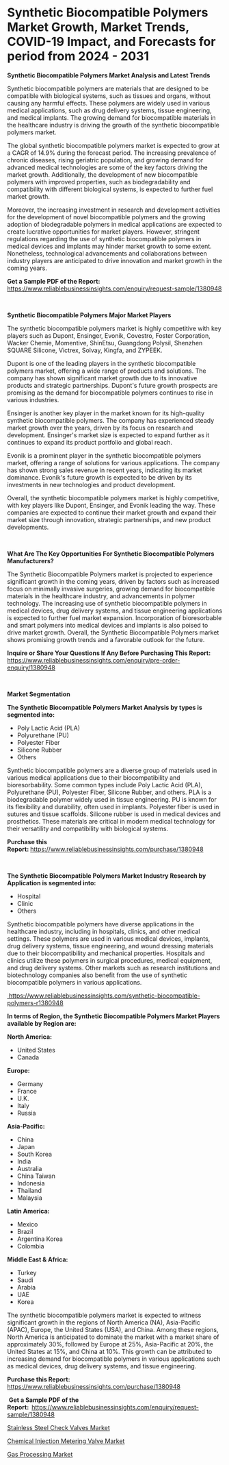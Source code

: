 <p><h1>Synthetic Biocompatible Polymers Market Growth, Market Trends, COVID-19 Impact, and Forecasts for period from 2024 - 2031</h1></p><p><strong>Synthetic Biocompatible Polymers Market Analysis and Latest Trends</strong></p>
<p><p>Synthetic biocompatible polymers are materials that are designed to be compatible with biological systems, such as tissues and organs, without causing any harmful effects. These polymers are widely used in various medical applications, such as drug delivery systems, tissue engineering, and medical implants. The growing demand for biocompatible materials in the healthcare industry is driving the growth of the synthetic biocompatible polymers market.</p><p>The global synthetic biocompatible polymers market is expected to grow at a CAGR of 14.9% during the forecast period. The increasing prevalence of chronic diseases, rising geriatric population, and growing demand for advanced medical technologies are some of the key factors driving the market growth. Additionally, the development of new biocompatible polymers with improved properties, such as biodegradability and compatibility with different biological systems, is expected to further fuel market growth.</p><p>Moreover, the increasing investment in research and development activities for the development of novel biocompatible polymers and the growing adoption of biodegradable polymers in medical applications are expected to create lucrative opportunities for market players. However, stringent regulations regarding the use of synthetic biocompatible polymers in medical devices and implants may hinder market growth to some extent. Nonetheless, technological advancements and collaborations between industry players are anticipated to drive innovation and market growth in the coming years.</p></p>
<p><strong>Get a Sample PDF of the Report:&nbsp;</strong> <a href="https://www.reliablebusinessinsights.com/enquiry/request-sample/1380948">https://www.reliablebusinessinsights.com/enquiry/request-sample/1380948</a></p>
<p>&nbsp;</p>
<p><strong>Synthetic Biocompatible Polymers Major Market Players</strong></p>
<p><p>The synthetic biocompatible polymers market is highly competitive with key players such as Dupont, Ensinger, Evonik, Covestro, Foster Corporation, Wacker Chemie, Momentive, ShinEtsu, Guangdong Polysil, Shenzhen SQUARE Silicone, Victrex, Solvay, Kingfa, and ZYPEEK. </p><p>Dupont is one of the leading players in the synthetic biocompatible polymers market, offering a wide range of products and solutions. The company has shown significant market growth due to its innovative products and strategic partnerships. Dupont's future growth prospects are promising as the demand for biocompatible polymers continues to rise in various industries.</p><p>Ensinger is another key player in the market known for its high-quality synthetic biocompatible polymers. The company has experienced steady market growth over the years, driven by its focus on research and development. Ensinger's market size is expected to expand further as it continues to expand its product portfolio and global reach.</p><p>Evonik is a prominent player in the synthetic biocompatible polymers market, offering a range of solutions for various applications. The company has shown strong sales revenue in recent years, indicating its market dominance. Evonik's future growth is expected to be driven by its investments in new technologies and product development.</p><p>Overall, the synthetic biocompatible polymers market is highly competitive, with key players like Dupont, Ensinger, and Evonik leading the way. These companies are expected to continue their market growth and expand their market size through innovation, strategic partnerships, and new product developments.</p></p>
<p>&nbsp;</p>
<p><strong>What Are The Key Opportunities For Synthetic Biocompatible Polymers Manufacturers?</strong></p>
<p><p>The Synthetic Biocompatible Polymers market is projected to experience significant growth in the coming years, driven by factors such as increased focus on minimally invasive surgeries, growing demand for biocompatible materials in the healthcare industry, and advancements in polymer technology. The increasing use of synthetic biocompatible polymers in medical devices, drug delivery systems, and tissue engineering applications is expected to further fuel market expansion. Incorporation of bioresorbable and smart polymers into medical devices and implants is also poised to drive market growth. Overall, the Synthetic Biocompatible Polymers market shows promising growth trends and a favorable outlook for the future.</p></p>
<p><strong>Inquire or Share Your Questions If Any Before Purchasing This Report:</strong> <a href="https://www.reliablebusinessinsights.com/enquiry/pre-order-enquiry/1380948">https://www.reliablebusinessinsights.com/enquiry/pre-order-enquiry/1380948</a></p>
<p>&nbsp;</p>
<p><strong>Market Segmentation</strong></p>
<p><strong>The Synthetic Biocompatible Polymers Market Analysis by types is segmented into:</strong></p>
<p><ul><li>Poly Lactic Acid (PLA)</li><li>Polyurethane (PU)</li><li>Polyester Fiber</li><li>Silicone Rubber</li><li>Others</li></ul></p>
<p><p>Synthetic biocompatible polymers are a diverse group of materials used in various medical applications due to their biocompatibility and bioresorbability. Some common types include Poly Lactic Acid (PLA), Polyurethane (PU), Polyester Fiber, Silicone Rubber, and others. PLA is a biodegradable polymer widely used in tissue engineering. PU is known for its flexibility and durability, often used in implants. Polyester fiber is used in sutures and tissue scaffolds. Silicone rubber is used in medical devices and prosthetics. These materials are critical in modern medical technology for their versatility and compatibility with biological systems.</p></p>
<p><strong>Purchase this Report:&nbsp;</strong><a href="https://www.reliablebusinessinsights.com/purchase/1380948">https://www.reliablebusinessinsights.com/purchase/1380948</a></p>
<p>&nbsp;</p>
<p><strong>The Synthetic Biocompatible Polymers Market Industry Research by Application is segmented into:</strong></p>
<p><ul><li>Hospital</li><li>Clinic</li><li>Others</li></ul></p>
<p><p>Synthetic biocompatible polymers have diverse applications in the healthcare industry, including in hospitals, clinics, and other medical settings. These polymers are used in various medical devices, implants, drug delivery systems, tissue engineering, and wound dressing materials due to their biocompatibility and mechanical properties. Hospitals and clinics utilize these polymers in surgical procedures, medical equipment, and drug delivery systems. Other markets such as research institutions and biotechnology companies also benefit from the use of synthetic biocompatible polymers in various applications.</p></p>
<p><a href="https://www.reliablebusinessinsights.com/synthetic-biocompatible-polymers-r1380948">&nbsp;https://www.reliablebusinessinsights.com/synthetic-biocompatible-polymers-r1380948</a></p>
<p><strong>In terms of Region, the Synthetic Biocompatible Polymers Market Players available by Region are:</strong></p>
<p>
    <p> <strong> North America: </strong>
        <ul>
            <li>United States</li>
            <li>Canada</li>
        </ul>
        </p> 
    <p> <strong> Europe: </strong>
        <ul>
            <li>Germany</li>
            <li>France</li>
            <li>U.K.</li>
            <li>Italy</li>
            <li>Russia</li>
        </ul>
        </p> 
    <p> <strong> Asia-Pacific: </strong>
        <ul>
            <li>China</li>
            <li>Japan</li>
            <li>South Korea</li>
            <li>India</li>
            <li>Australia</li>
            <li>China Taiwan</li>
            <li>Indonesia</li>
            <li>Thailand</li>
            <li>Malaysia</li>
        </ul>
        </p> 
    <p> <strong> Latin America: </strong>
        <ul>
            <li>Mexico</li>
            <li>Brazil</li>
            <li>Argentina Korea</li>
            <li>Colombia</li>
        </ul>
        </p> 
    <p> <strong> Middle East & Africa: </strong>
        <ul>
            <li>Turkey</li>
            <li>Saudi</li>
            <li>Arabia</li>
            <li>UAE</li>
            <li>Korea</li>
        </ul>
    </p>
    </p>
<p><p>The synthetic biocompatible polymers market is expected to witness significant growth in the regions of North America (NA), Asia-Pacific (APAC), Europe, the United States (USA), and China. Among these regions, North America is anticipated to dominate the market with a market share of approximately 30%, followed by Europe at 25%, Asia-Pacific at 20%, the United States at 15%, and China at 10%. This growth can be attributed to increasing demand for biocompatible polymers in various applications such as medical devices, drug delivery systems, and tissue engineering.</p></p>
<p><strong>Purchase this Report: </strong><a href="https://www.reliablebusinessinsights.com/purchase/1380948">https://www.reliablebusinessinsights.com/purchase/1380948</a></p>
<p>&nbsp;<strong>Get a Sample PDF of the Report:&nbsp;&nbsp;</strong><a href="https://www.reliablebusinessinsights.com/enquiry/request-sample/1380948">https://www.reliablebusinessinsights.com/enquiry/request-sample/1380948</a></p>
<p><strong></strong></p>
<p><p><a href="https://github.com/eliyamanson4561/Market-Research-Report-List-1/blob/main/stainless-steel-check-valves-market.md">Stainless Steel Check Valves Market</a></p><p><a href="https://github.com/garethgwrecovery/Market-Research-Report-List-1/blob/main/chemical-injection-metering-valve-market.md">Chemical Injection Metering Valve Market</a></p><p><a href="https://github.com/AbdulKoss18/Market-Research-Report-List-1/blob/main/gas-processing-market.md">Gas Processing Market</a></p></p>